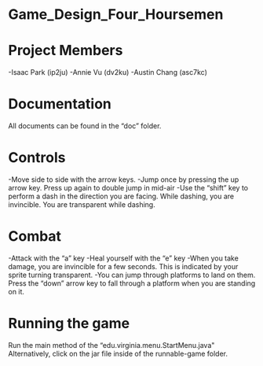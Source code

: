 # Game_Design_Four_Hoursemen

# Project Members
-Isaac Park 	(ip2ju)
-Annie Vu 	(dv2ku)
-Austin Chang 	(asc7kc)

# Documentation
All documents can be found in the “doc” folder.

# Controls
-Move side to side with the arrow keys.
-Jump once by pressing the up arrow key. Press up again to double jump in mid-air
-Use the “shift” key to perform a dash in the direction you are facing. While dashing, you are invincible. You are transparent while dashing.

# Combat
-Attack with the “a” key
-Heal yourself with the “e” key
-When you take damage, you are invincible for a few seconds. This is indicated by your sprite turning transparent. 
-You can jump through platforms to land on them. Press the “down” arrow key to fall through a platform when you are standing on it.

# Running the game
Run the main method of the “edu.virginia.menu.StartMenu.java"
Alternatively, click on the jar file inside of the runnable-game folder.